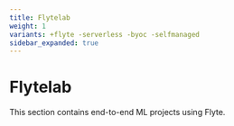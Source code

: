 ```yaml
---
title: Flytelab
weight: 1
variants: +flyte -serverless -byoc -selfmanaged
sidebar_expanded: true
---
```


# Flytelab

This section contains end-to-end ML projects using Flyte.
